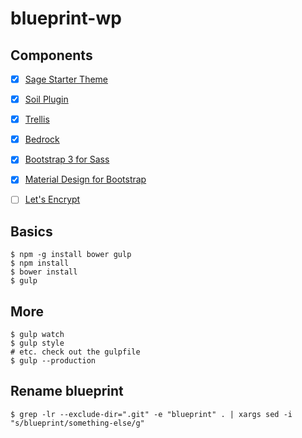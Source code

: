 # blueprint-wp

## Components

- [X] [Sage Starter Theme](https://github.com/roots/sage)
- [X] [Soil Plugin](https://github.com/roots/soil)
- [X] [Trellis](https://github.com/roots/trellis)
- [X] [Bedrock](https://github.com/roots/bedrock)
- [X] [Bootstrap 3 for Sass](https://github.com/twbs/bootstrap-sass)
- [X] [Material Design for Bootstrap](https://github.com/FezVrasta/bootstrap-material-design)
- [ ] [Let's Encrypt](https://github.com/letsencrypt/letsencrypt)


## Basics

```console
$ npm -g install bower gulp
$ npm install
$ bower install
$ gulp
```

## More
```console
$ gulp watch
$ gulp style
# etc. check out the gulpfile
$ gulp --production
```

## Rename blueprint
```console
$ grep -lr --exclude-dir=".git" -e "blueprint" . | xargs sed -i "s/blueprint/something-else/g"
```